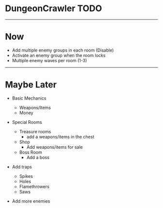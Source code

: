 # DungeonCrawler TODO

---

# Now


- Add multiple enemy groups in each room (Disable)
- Activate an enemy group when the room locks
- Multiple enemy waves per room (1-3)

___

# Maybe Later

- Basic Mechanics
    - Weapons/Items
    - Money


- Special Rooms
    - Treasure rooms
        - add a weapons/items in the chest
    - Shop
        - Add weapons/items for sale
    - Boss Room
        - Add a boss 


- Add traps
  - Spikes
  - Holes
  - Flamethrowers
  - Saws


- Add more enemies
